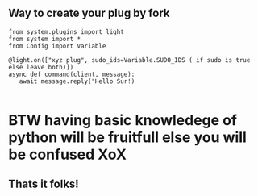 ## Way to create your plug by fork

``` 
from system.plugins import light
from system import *
from Config import Variable

@light.on(["xyz plug", sudo_ids=Variable.SUDO_IDS ( if sudo is true else leave both)])
async def command(client, message):
   await message.reply("Hello Sur!)
   
```

# BTW having basic knowledege of python will be fruitfull else you will be confused XoX  


## Thats it folks!